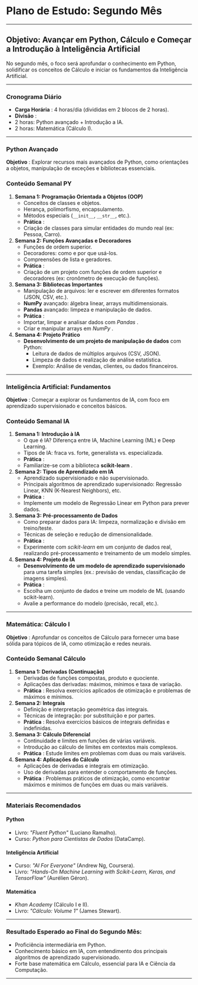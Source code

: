 
# **Plano de Estudo: Segundo Mês**

---

## **Objetivo: Avançar em Python, Cálculo e Começar a Introdução à Inteligência Artificial**

No segundo mês, o foco será aprofundar o conhecimento em Python, solidificar os conceitos de Cálculo e iniciar os fundamentos da Inteligência Artificial.

---

### **Cronograma Diário**

* **Carga Horária** : 4 horas/dia (divididas em 2 blocos de 2 horas).
* **Divisão** :
* 2 horas: Python avançado + Introdução a IA.
* 2 horas: Matemática (Cálculo I).

---

### **Python Avançado**

 **Objetivo** : Explorar recursos mais avançados de Python, como orientações a objetos, manipulação de exceções e bibliotecas essenciais.

### **Conteúdo Semanal PY**

1. **Semana 1: Programação Orientada a Objetos (OOP)**
   * Conceitos de classes e objetos.
   * Herança, polimorfismo, encapsulamento.
   * Métodos especiais (`__init__`, `__str__`, etc.).
   * **Prática** :
   * Criação de classes para simular entidades do mundo real (ex: Pessoa, Carro).
2. **Semana 2: Funções Avançadas e Decoradores**
   * Funções de ordem superior.
   * Decoradores: como e por que usá-los.
   * Compreensões de lista e geradores.
   * **Prática** :
   * Criação de um projeto com funções de ordem superior e decoradores (ex: cronômetro de execução de funções).
3. **Semana 3: Bibliotecas Importantes**
   * Manipulação de arquivos: ler e escrever em diferentes formatos (JSON, CSV, etc.).
   * **NumPy** avançado: álgebra linear, arrays multidimensionais.
   * **Pandas** avançado: limpeza e manipulação de dados.
   * **Prática** :
   * Importar, limpar e analisar dados com  *Pandas* .
   * Criar e manipular arrays em  *NumPy* .
4. **Semana 4: Projeto Prático**
   * **Desenvolvimento de um projeto de manipulação de dados** com Python:
     * Leitura de dados de múltiplos arquivos (CSV, JSON).
     * Limpeza de dados e realização de análise estatística.
     * Exemplo: Análise de vendas, clientes, ou dados financeiros.

---

### **Inteligência Artificial: Fundamentos**

 **Objetivo** : Começar a explorar os fundamentos de IA, com foco em aprendizado supervisionado e conceitos básicos.

### **Conteúdo Semanal IA**

1. **Semana 1: Introdução à IA**
   * O que é IA? Diferença entre IA, Machine Learning (ML) e Deep Learning.
   * Tipos de IA: fraca vs. forte, generalista vs. especializada.
   * **Prática** :
   * Familiarize-se com a biblioteca  **scikit-learn** .
2. **Semana 2: Tipos de Aprendizado em IA**
   * Aprendizado supervisionado e não supervisionado.
   * Principais algoritmos de aprendizado supervisionado: Regressão Linear, KNN (K-Nearest Neighbors), etc.
   * **Prática** :
   * Implemente um modelo de Regressão Linear em Python para prever dados.
3. **Semana 3: Pré-processamento de Dados**
   * Como preparar dados para IA: limpeza, normalização e divisão em treino/teste.
   * Técnicas de seleção e redução de dimensionalidade.
   * **Prática** :
   * Experimente com *scikit-learn* em um conjunto de dados real, realizando pré-processamento e treinamento de um modelo simples.
4. **Semana 4: Projeto de IA**
   * **Desenvolvimento de um modelo de aprendizado supervisionado** para uma tarefa simples (ex.: previsão de vendas, classificação de imagens simples).
   * **Prática** :
   * Escolha um conjunto de dados e treine um modelo de ML (usando scikit-learn).
   * Avalie a performance do modelo (precisão, recall, etc.).

---

### **Matemática: Cálculo I**

 **Objetivo** : Aprofundar os conceitos de Cálculo para fornecer uma base sólida para tópicos de IA, como otimização e redes neurais.

### **Conteúdo Semanal Cálculo**

1. **Semana 1: Derivadas (Continuação)**
   * Derivadas de funções compostas, produto e quociente.
   * Aplicações das derivadas: máximos, mínimos e taxa de variação.
   * **Prática** : Resolva exercícios aplicados de otimização e problemas de máximos e mínimos.
2. **Semana 2: Integrais**
   * Definição e interpretação geométrica das integrais.
   * Técnicas de integração: por substituição e por partes.
   * **Prática** : Resolva exercícios básicos de integrais definidas e indefinidas.
3. **Semana 3: Cálculo Diferencial**
   * Continuidade e limites em funções de várias variáveis.
   * Introdução ao cálculo de limites em contextos mais complexos.
   * **Prática** : Estude limites em problemas com duas ou mais variáveis.
4. **Semana 4: Aplicações do Cálculo**
   * Aplicações de derivadas e integrais em otimização.
   * Uso de derivadas para entender o comportamento de funções.
   * **Prática** : Problemas práticos de otimização, como encontrar máximos e mínimos de funções em duas ou mais variáveis.

---

### **Materiais Recomendados**

#### **Python**

* Livro: *"Fluent Python"* (Luciano Ramalho).
* Curso: *Python para Cientistas de Dados* (DataCamp).

#### **Inteligência Artificial**

* Curso: *"AI For Everyone"* (Andrew Ng, Coursera).
* Livro: *"Hands-On Machine Learning with Scikit-Learn, Keras, and TensorFlow"* (Aurélien Géron).

#### **Matemática**

* *Khan Academy* (Cálculo I e II).
* Livro: *"Cálculo: Volume 1"* (James Stewart).

---

### **Resultado Esperado ao Final do Segundo Mês:**

* Proficiência intermediária em Python.
* Conhecimento básico em IA, com entendimento dos principais algoritmos de aprendizado supervisionado.
* Forte base matemática em Cálculo, essencial para IA e Ciência da Computação.

---
